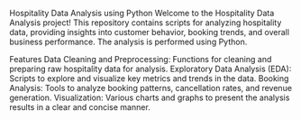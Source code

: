 Hospitality Data Analysis using Python
Welcome to the Hospitality Data Analysis project! This repository contains scripts for analyzing hospitality data, 
providing insights into customer behavior, booking trends, and overall business performance. The analysis is performed using Python.

Features
Data Cleaning and Preprocessing: Functions for cleaning and preparing raw hospitality data for analysis.
Exploratory Data Analysis (EDA): Scripts to explore and visualize key metrics and trends in the data.
Booking Analysis: Tools to analyze booking patterns, cancellation rates, and revenue generation.
Visualization: Various charts and graphs to present the analysis results in a clear and concise manner.
